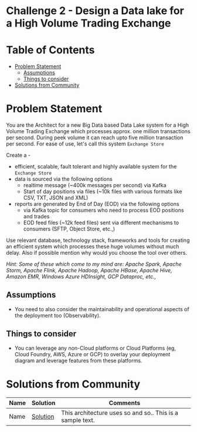 # Challenge 2 - Design a Data lake for a High Volume Trading Exchange

# Table of Contents
- [Problem Statement](#problem-statement)
    - [Assumptions](#assumptions)
    - [Things to consider](#things-to-consider)
- [Solutions from Community](#solutions-from-community)

# Problem Statement
You are the Architect for a new Big Data based Data Lake system for a High Volume Trading Exchange which processes approx. one million transactions per second. During peek volume it can reach upto five million transaction per second. For ease of use, let's call this system `Exchange Store`

Create a -
- efficient, scalable, fault tolerant and highly available system for the `Exchange Store`
- data is sourced via the following options
    - realtime message (~400k messages per second) via Kafka
    - Start of day positions via files (~10k files with various formats like CSV, TXT, JSON and XML)
- reports are generated by End of Day (EOD) via the following options
    - via Kafka topic for consumers who need to process EOD positions and trades
    - EOD feed files (~12k feed files) sent via different mechanisms to consumers (SFTP, Object Store, etc.,)

Use relevant database, technology stack, frameworks and tools for creating an efficient system which processes these huge volumes without much delay. Also if possible mention why would you choose the tool over others.

_Hint: Some of these which come to my mind are: Apache Spark, Apache Storm, Apache Flink, Apache Hadoop, Apache HBase, Apache Hive, Amazon EMR, Windows Azure HDInsight, GCP Dataproc, etc.,_

## Assumptions
- You need to also consider the maintainability and operational aspects of the deployment too (Observability).
 
## Things to consider
- You can leverage any non-Cloud platforms or Cloud Platforms (eg, Cloud Foundry, AWS, Azure or GCP) to overlay your deployment diagram and leverage features from these platforms.

# Solutions from Community
Name      |   Solution      | Comments 
----      | ----            | ----
Name | [Solution](./Name.md) | This architecture uses so and so.. This is a sample text.